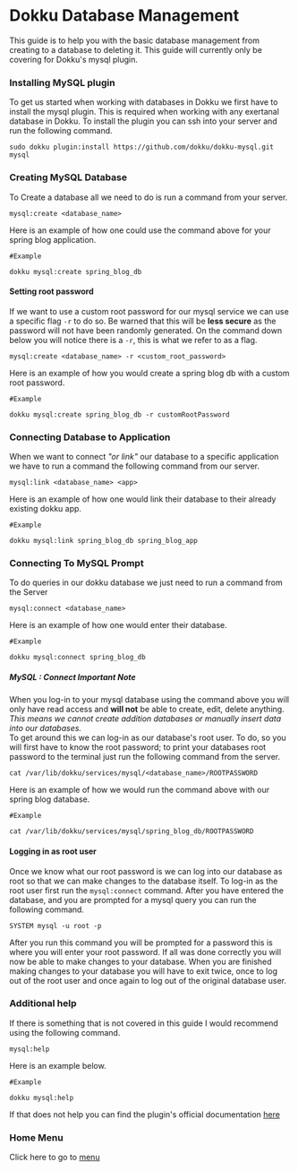 # Dokku Database Management
This guide is to help you with the basic database management from creating to a database to deleting it. This guide will currently only be covering for Dokku's mysql plugin.
### Installing MySQL plugin
To get us started when working with databases in Dokku we first have to install the mysql plugin. This is required when working with any exertanal database in Dokku. To install the plugin you can ssh into your server and run the following command.
```
sudo dokku plugin:install https://github.com/dokku/dokku-mysql.git mysql
```
### Creating MySQL Database
To Create a database all we need to do is run a command from your server.
```
mysql:create <database_name>
```
Here is an example of how one could use the command above for your spring blog application.
```
#Example

dokku mysql:create spring_blog_db
```
#### Setting root password
If we want to use a custom root password for our mysql service we can use a specific flag `-r` to do so. Be warned that this will be **less secure** as the password will not have been randomly generated. On the command down below you will notice there is a `-r`, this is what we refer to as a flag.
```
mysql:create <database_name> -r <custom_root_password>
```
Here is an example of how you would create a spring blog db with a custom root password.
```
#Example

dokku mysql:create spring_blog_db -r customRootPassword
```
### Connecting Database to Application
When we want to connect *"or link"* our database to a specific application we have to run a command the following command from our server.
```
mysql:link <database_name> <app>
```
Here is an example of how one would link their database to their already existing dokku app.
```
#Example

dokku mysql:link spring_blog_db spring_blog_app
```
### Connecting To MySQL Prompt
To do queries in our dokku database we just need to run a command from the Server
```
mysql:connect <database_name>
```
Here is an example of how one would enter their database.
```
#Example

dokku mysql:connect spring_blog_db
```
##### MySQL : Connect Important Note
When you log-in to your mysql database using the command above you will only have read access and **will not** be able to create, edit, delete anything.
<br />
*This means we cannot create addition databases or manually insert data into our databases.*
<br />
To get around this we can log-in as our database's root user. To do, so you will first have to know the root password; to print your databases root password to the terminal just run the following command from the server.
```
cat /var/lib/dokku/services/mysql/<database_name>/ROOTPASSWORD
```
Here is an example of how we would run the command above with our spring blog database.
```
#Example

cat /var/lib/dokku/services/mysql/spring_blog_db/ROOTPASSWORD
```
#### Logging in as root user
Once we know what our root password is we can log into our database as root so that we can make changes to the database itself. To log-in as the root user first run the `mysql:connect` command. After you have entered the database, and you are prompted for a mysql query you can run the following command.
```
SYSTEM mysql -u root -p
```
After you run this command you will be prompted for a password this is where you will enter your root password. If all was done correctly you will now be able to make changes to your database. When you are finished making changes to your database you will have to exit twice, once to log out of the root user and once again to log out of the original database user. 
### Additional help
If there is something that is not covered in this guide I would recommend using the following command.
```
mysql:help
```
Here is an example below.
```
#Example

dokku mysql:help
```
If that does not help you can find the plugin's official documentation [here](https://github.com/dokku/dokku-mysql#readme)

### Home Menu
Click here to go to [menu](https://github.com/gocodeup/dokku-deployment-guide)